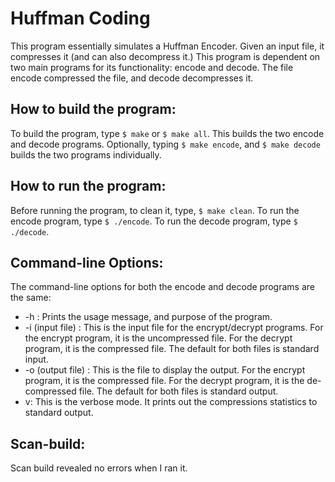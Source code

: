 # Huffman Coding
This program essentially simulates a Huffman Encoder. Given an input file, it compresses it (and can also decompress it.) This program is dependent on two main programs for its functionality: encode and decode. The file encode compressed the file, and decode decompresses it.

## How to build the program:
To build the program, type `$ make` or `$ make all`. This builds the two encode and decode programs. Optionally, typing `$ make encode`, and `$ make decode` builds the two programs individually.

## How to run the program:
Before running the program, to clean it, type, `$ make clean`. To run the encode program, type `$ ./encode`. To run the decode program, type `$ ./decode`.

## Command-line Options:
The command-line options for both the encode and decode programs are the same:
 - -h : Prints the usage message, and purpose of the program.
 - -i (input file) : This is the input file for the encrypt/decrypt programs. For the encrypt program, it is the uncompressed file. For the decrypt program, it is the compressed file. The default for both files is standard input.
 - -o (output file) : This is the file to display the output. For the encrypt program, it is the compressed file. For the decrypt program, it is the de-compressed file. The default for both files is standard output.
 - v: This is the verbose mode. It prints out the compressions statistics to standard output.

## Scan-build:
Scan build revealed no errors when I ran it.
